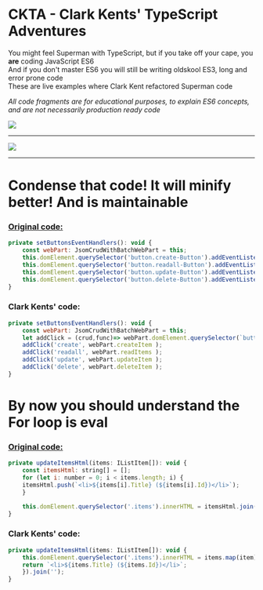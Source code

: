 # CKTA - Clark Kents' TypeScript Adventures

You might feel Superman with TypeScript, but if you take off your cape, you **are** coding JavaScript ES6  
And if you don't master ES6 you will still be writing oldskool ES3, long and error prone code  
These are live examples where Clark Kent refactored Superman code  

*All code fragments are for educational purposes, to explain ES6 concepts, and are not necessarily production ready code*

![](http://i.imgur.com/1xT1HKV.jpg)

<hr>

![](http://i.imgur.com/l65o93Z.jpg)

<hr>

# Condense that code! It will minify better! And is maintainable

### [Original code:](https://github.com/SharePoint/sp-dev-fx-webparts/pull/231/files#diff-56)

```javascript
private setButtonsEventHandlers(): void {
	const webPart: JsomCrudWithBatchWebPart = this;
	this.domElement.querySelector('button.create-Button').addEventListener('click', () => { webPart.createItem(); });
	this.domElement.querySelector('button.readall-Button').addEventListener('click', () => { webPart.readItems(); });
	this.domElement.querySelector('button.update-Button').addEventListener('click', () => { webPart.updateItem(); });
	this.domElement.querySelector('button.delete-Button').addEventListener('click', () => { webPart.deleteItem(); });
}
```

### Clark Kents' code:

```javascript   
private setButtonsEventHandlers(): void {
	const webPart: JsomCrudWithBatchWebPart = this;
	let addClick = (crud,func)=> webPart.domElement.querySelector(`button.${crud}-Button`).addEventListener('click', () => func);
	addClick('create', webPart.createItem );
	addClick('readall', webPart.readItems );
	addClick('update', webPart.updateItem );
	addClick('delete', webPart.deleteItem );
}
```

# By now you should understand the For loop is eval

### [Original code:](https://github.com/SharePoint/sp-dev-fx-webparts/pull/231/files#diff-56)

```javascript
private updateItemsHtml(items: IListItem[]): void {
	const itemsHtml: string[] = [];
	for (let i: number = 0; i < items.length; i) {
	itemsHtml.push(`<li>${items[i].Title} (${items[i].Id})</li>`);
	}

	this.domElement.querySelector('.items').innerHTML = itemsHtml.join('');
}
```

### Clark Kents' code:

```javascript   
private updateItemsHtml(items: IListItem[]): void {
	this.domElement.querySelector('.items').innerHTML = items.map(item){
	return `<li>${items.Title} (${items.Id})</li>`;
	}).join('');
}
```

